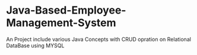 # Java-Based-Employee-Management-System
An Project include various Java Concepts with CRUD opration on Relational DataBase using MYSQL
